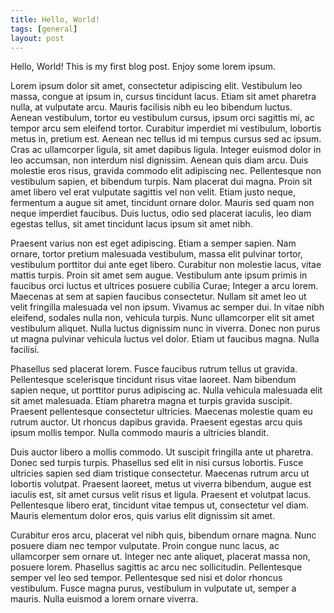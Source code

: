 ```yaml
---
title: Hello, World!
tags: [general]
layout: post
---
```


Hello, World! This is my first blog post. Enjoy some lorem ipsum.

Lorem ipsum dolor sit amet, consectetur adipiscing elit. Vestibulum leo massa,
congue at ipsum in, cursus tincidunt lacus. Etiam sit amet pharetra nulla, at
vulputate arcu. Mauris facilisis nibh eu leo bibendum luctus. Aenean
vestibulum, tortor eu vestibulum cursus, ipsum orci sagittis mi, ac tempor
arcu sem eleifend tortor. Curabitur imperdiet mi vestibulum, lobortis metus
in, pretium est. Aenean nec tellus id mi tempus cursus sed ac ipsum. Cras ac
ullamcorper ligula, sit amet dapibus ligula. Integer euismod dolor in leo
accumsan, non interdum nisl dignissim. Aenean quis diam arcu. Duis molestie
eros risus, gravida commodo elit adipiscing nec. Pellentesque non vestibulum
sapien, et bibendum turpis. Nam placerat dui magna. Proin sit amet libero vel
erat vulputate sagittis vel non velit. Etiam justo neque, fermentum a augue
sit amet, tincidunt ornare dolor. Mauris sed quam non neque imperdiet
faucibus. Duis luctus, odio sed placerat iaculis, leo diam egestas tellus, sit
amet tincidunt lacus ipsum sit amet nibh.

Praesent varius non est eget adipiscing. Etiam a semper sapien. Nam ornare,
tortor pretium malesuada vestibulum, massa elit pulvinar tortor, vestibulum
porttitor dui ante eget libero. Curabitur non molestie lacus, vitae mattis
turpis. Proin sit amet sem augue. Vestibulum ante ipsum primis in faucibus
orci luctus et ultrices posuere cubilia Curae; Integer a arcu lorem. Maecenas
at sem at sapien faucibus consectetur. Nullam sit amet leo ut velit fringilla
malesuada vel non ipsum. Vivamus ac semper dui. In vitae nibh eleifend,
sodales nulla non, vehicula turpis. Nunc ullamcorper elit sit amet vestibulum
aliquet. Nulla luctus dignissim nunc in viverra. Donec non purus ut magna
pulvinar vehicula luctus vel dolor. Etiam ut faucibus magna. Nulla facilisi.

Phasellus sed placerat lorem. Fusce faucibus rutrum tellus ut gravida.
Pellentesque scelerisque tincidunt risus vitae laoreet. Nam bibendum sapien
neque, ut porttitor purus adipiscing ac. Nulla vehicula malesuada elit sit
amet malesuada. Etiam pharetra magna et turpis gravida suscipit. Praesent
pellentesque consectetur ultricies. Maecenas molestie quam eu rutrum auctor.
Ut rhoncus dapibus gravida. Praesent egestas arcu quis ipsum mollis tempor.
Nulla commodo mauris a ultricies blandit.

Duis auctor libero a mollis commodo. Ut suscipit fringilla ante ut pharetra.
Donec sed turpis turpis. Phasellus sed elit in nisi cursus lobortis. Fusce
ultricies sapien sed diam tristique consectetur. Maecenas rutrum arcu ut
lobortis volutpat. Praesent laoreet, metus ut viverra bibendum, augue est
iaculis est, sit amet cursus velit risus et ligula. Praesent et volutpat
lacus. Pellentesque libero erat, tincidunt vitae tempus ut, consectetur vel
diam. Mauris elementum dolor eros, quis varius elit dignissim sit amet.

Curabitur eros arcu, placerat vel nibh quis, bibendum ornare magna. Nunc
posuere diam nec tempor vulputate. Proin congue nunc lacus, ac ullamcorper sem
ornare ut. Integer nec ante aliquet, placerat massa non, posuere lorem.
Phasellus sagittis ac arcu nec sollicitudin. Pellentesque semper vel leo sed
tempor. Pellentesque sed nisi et dolor rhoncus vestibulum. Fusce magna purus,
vestibulum in vulputate ut, semper a mauris. Nulla euismod a lorem ornare
viverra.
